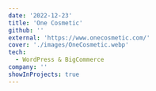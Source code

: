 ```yaml
---
date: '2022-12-23'
title: 'One Cosmetic'
github: ''
external: 'https://www.onecosmetic.com/'
cover: './images/OneCosmetic.webp'
tech:
  - WordPress & BigCommerce
company: ''
showInProjects: true
---
```

